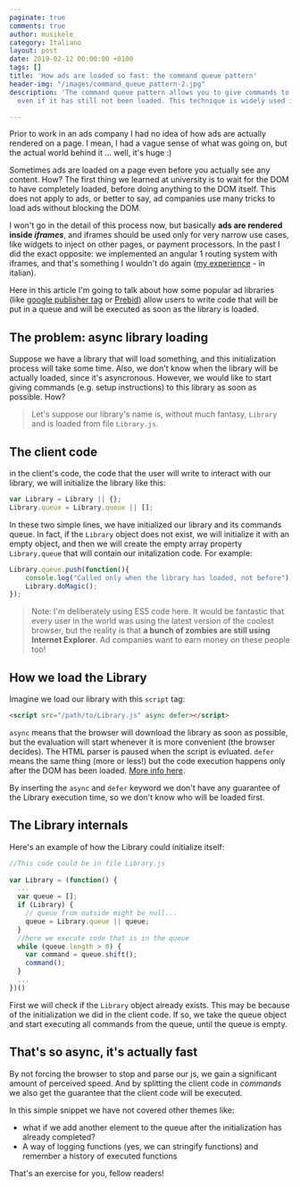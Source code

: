 ```yaml
---
paginate: true
comments: true
author: musikele
category: Italiano
layout: post
date: 2019-02-12 00:00:00 +0100
tags: []
title: 'How ads are loaded so fast: the command queue pattern'
header-img: "/images/command_queue_pattern-2.jpg"
description: 'The command queue pattern allows you to give commands to your library,
  even if it has still not been loaded. This technique is widely used in advertising. '

---
```

Prior to work in an ads company I had no idea of how ads are actually rendered on a page. I mean, I had a vague sense of what was going on, but the actual world behind it ... well, it's huge :)

Sometimes ads are loaded on a page even before you actually see any content. How? The first thing we learned at university is to wait for the DOM to have completely loaded, before doing anything to the DOM itself. This does not apply to ads, or better to say, ad companies use many tricks to load ads without blocking the DOM.

I won't go in the detail of this process now, but basically **ads are rendered inside _iframes_**, and iframes should be used only for very narrow use cases, like widgets to inject on other pages, or payment processors. In the past I did the exact opposite: we implemented an angular 1 routing system with iframes, and that's something I wouldn't do again ([my experience](https://michelenasti.com/2015/05/iframe-safari-ios-e-la-lotta-allultimo-millisecondo/) - in italian).

Here in this article I'm going to talk about how some popular ad libraries (like [google publisher tag](https://support.google.com/admanager/answer/1638622?hl=en&ref_topic=4390039) or [Prebid](http://prebid.org/dev-docs/getting-started.html)) allow users to write code that will be put in a queue and will be executed as soon as the library is loaded.

## The problem: async library loading

Suppose we have a library that will load something, and this initialization process will take some time. Also, we don't know when the library will be actually loaded, since it's asyncronous. However, we would like to start giving commands (e.g. setup instructions) to this library as soon as possible. How?

> Let's suppose our library's name is, without much fantasy, `Library` and is loaded from file `Library.js`.

## The client code

in the client's code, the code that the user will write to interact with our library, we will initialize the library like this:

```javascript
var Library = Library || {}; 
Library.queue = Library.queue || [];
```

In these two simple lines, we have initialized our library and its commands queue. In fact, if the `Library` object does not exist, we will initialize it with an empty object, and then we will create the empty array property `Library.queue` that will contain our initalization code. For example:

```javascript
Library.queue.push(function(){
	console.log("Called only when the library has loaded, not before");
	Library.doMagic();
});
```

> Note: I'm deliberately using ES5 code here. It would be fantastic that every user in the world was using the latest version of the coolest browser, but the reality is that **a bunch of zombies are still using Internet Explorer**. Ad companies want to earn money on these people too!

## How we load the Library

Imagine we load our library with this `script` tag:

```html
<script src="/path/to/Library.js" async defer></script>
```

`async` means that the browser will download the library as soon as possible, but the evaluation will start whenever it is more convenient (the browser decides). The HTML parser is paused when the script is evluated. `defer` means the same thing (more or less!) but the code execution happens only after the DOM has been loaded. [More info here](https://www.growingwiththeweb.com/2014/02/async-vs-defer-attributes.html "async vs defer").

By inserting the `async` and `defer` keyword we don't have any guarantee of the Library execution time, so we don't know who will be loaded first.

## The Library internals

Here's an example of how the Library could initialize itself:

```javascript
//This code could be in file Library.js 
 
var Library = (function() {
  ...
  var queue = []; 
  if (Library) {
    // queue from outside might be null... 
    queue = Library.queue || queue;
  } 
  //here we execute code that is in the queue
  while (queue.length > 0) {
    var command = queue.shift(); 
    command();
  }
  ...
})()
```

First we will check if the `Library` object already exists. This may be because of the initialization we did in the client code. If so, we take the queue object and start executing all commands from the queue, until the queue is empty.

## That's so async, it's actually fast

By not forcing the browser to stop and parse our js, we gain a significant amount of perceived speed. And by splitting the client code in _commands_ we also get the guarantee that the client code will be executed.

In this simple snippet we have not covered other themes like:

* what if we add another element to the queue after the initialization has already completed?
* A way of logging functions (yes, we can stringify functions) and remember a history of executed functions

That's an exercise for you, fellow readers!